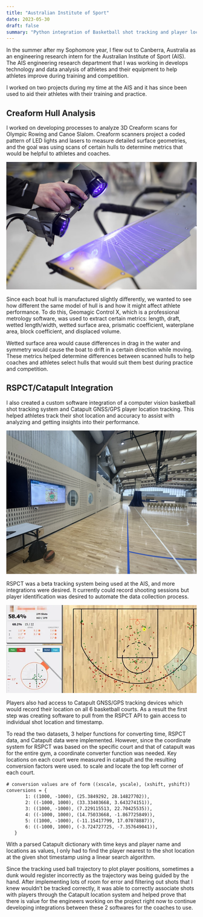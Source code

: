 ```yaml
---
title: "Australian Institute of Sport"
date: 2023-05-30
draft: false
summary: "Python integration of Basketball shot tracking and player location"
---
```


In the summer after my Sophomore year, I flew out to Canberra, Australia as an engineering research intern for the Australian Institute of Sport (AIS). The AIS engineering research department that I was working in develops technology and data analysis of athletes and their equipment to help athletes improve during training and competition.

I worked on two projects during my time at the AIS and it has since been used to aid their athletes with their training and practice.

## Creaform Hull Analysis

I worked on developing processes to analyze 3D Creaform scans for Olympic Rowing and Canoe Slalom. Creaform scanners project a coded pattern of LED lights and lasers to measure detailed surface geometries, and the goal was using scans of certain hulls to determine metrics that would be helpful to athletes and coaches.

<img class="thumbnailshadow" src="images/creaform.jpg"/>

Since each boat hull is manufactured slightly differently, we wanted to see how different the same model of hull is and how it might affect athlete performance. To do this, Geomagic Control X, which is a professional metrology software, was used to extract certain metrics: length, draft, wetted length/width, wetted surface area, prismatic coefficient, waterplane area, block coefficient, and displaced volume.

Wetted surface area would cause differences in drag in the water and symmetry would cause the boat to drift in a certain direction while moving. These metrics helped determine differences between scanned hulls to help coaches and athletes select hulls that would suit them best during practice and competition.

## RSPCT/Catapult Integration

I also created a custom software integration of a computer vision basketball shot tracking system and Catapult GNSS/GPS player location tracking. This helped athletes track their shot location and accuracy to assist with analyzing and getting insights into their performance.

<img class="thumbnailshadow" src="images/rspct.JPG"/>

RSPCT was a beta tracking system being used at the AIS, and more integrations were desired. It currently could record shooting sessions but player identification was desired to automate the data collection process.

<img class="thumbnailshadow" src="images/rspct.webp"/>

 Players also had access to Catapult GNSS/GPS tracking devices which would record their location on all 6 basketball courts. As a result the first step was creating software to pull from the RSPCT API to gain access to individual shot location and timestamp.

 To read the two datasets, 3 helper functions for converting time, RSPCT data, and Catapult data were implemented. However, since the coordinate system for RSPCT was based on the specific court and that of catapult was for the entire gym, a coordinate converter function was needed. Key locations on each court were measured in catapult and the resulting conversion factors were used. to scale and locate the top left corner of each court. 

 ```
 # conversion values are of form ((xscale, yscale), (xshift, yshift))
 conversions = {
        1: ((1000, -1000), (25.3849292, 28.14827702)),
        2: ((-1000, 1000), (33.33403668, 3.643274151)),
        3: ((1000, -1000), (7.229115513, 22.70425535)),
        4: ((-1000, 1000), (14.75033668, -1.867725849)),
        5: ((1000, -1000), (-11.15417799, 17.07078887)),
        6: ((-1000, 1000), (-3.724727725, -7.357649041)),
    }
 ``` 

With a parsed Catapult dictionary with time keys and player name and locations as values, I only had to find the player nearest to the shot location at the given shot timestamp using a linear search algorithm.

Since the tracking used ball trajectory to plot player positions, sometimes a dunk would register incorrectly as the trajectory was being guided by the hand. After implementing lots of room for error and filtering out shots that I knew wouldn’t be tracked correctly, it was able to correctly associate shots with players through the Catapult location system and helped prove that there is value for the engineers working on the project right now to continue developing integrations between these 2 softwares for the coaches to use.